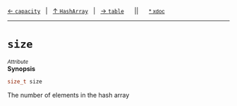 [&#8592; `capacity`](HTL_hasharray.t.h--hasharray--capacity.md)&nbsp;&nbsp;&nbsp;|&nbsp;&nbsp;&nbsp;[&#8593; `HashArray`](HTL_hasharray.t.h--hasharray.md)&nbsp;&nbsp;&nbsp;|&nbsp;&nbsp;&nbsp;[&#8594; `table`](HTL_hasharray.t.h--hasharray--table.md)&nbsp;&nbsp;&nbsp;&nbsp;&nbsp;&nbsp;||&nbsp;&nbsp;&nbsp;&nbsp;&nbsp;&nbsp;<small>[\* xdoc](../xdoc/HTL_hasharray.t.h.xmd#L45)</small>
***

# `size`
<small>*Attribute*</small>  
**Synopsis**

```cpp
size_t size
```


The number of elements in the hash array


